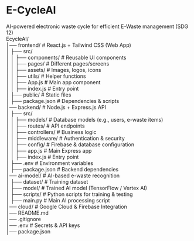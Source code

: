 # E-CycleAI
AI-powered electronic waste cycle for efficient E-Waste management (SDG 12)  
EcycleAI/  
│── frontend/        # React.js + Tailwind CSS (Web App)  
│   ├── src/  
│   │   ├── components/  # Reusable UI components  
│   │   ├── pages/       # Different pages/screens  
│   │   ├── assets/      # Images, logos, icons  
│   │   ├── utils/       # Helper functions  
│   │   ├── App.js       # Main app component  
│   │   ├── index.js     # Entry point  
│   ├── public/          # Static files  
│   ├── package.json     # Dependencies & scripts  
│── backend/         # Node.js + Express.js API  
│   ├── src/  
│   │   ├── models/      # Database models (e.g., users, e-waste items)  
│   │   ├── routes/      # API endpoints  
│   │   ├── controllers/ # Business logic  
│   │   ├── middleware/  # Authentication & security  
│   │   ├── config/      # Firebase & database configuration  
│   │   ├── app.js       # Main Express app  
│   │   ├── index.js     # Entry point  
│   ├── .env             # Environment variables  
│   ├── package.json     # Backend dependencies  
│── ai-model/        # AI-based e-waste recognition  
│   ├── dataset/     # Training dataset  
│   ├── model/       # Trained AI model (TensorFlow / Vertex AI)  
│   ├── scripts/     # Python scripts for training & testing  
│   ├── main.py      # Main AI processing script  
│── cloud/           # Google Cloud & Firebase Integration  
│── README.md  
│── .gitignore  
│── .env             # Secrets & API keys  
│── package.json  
